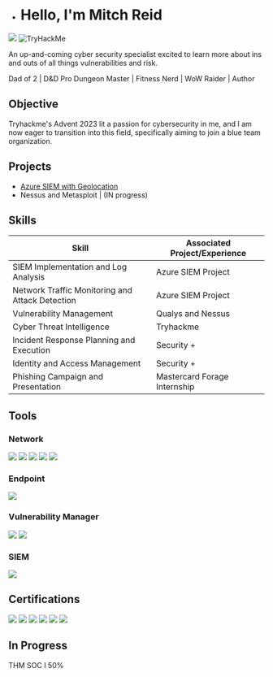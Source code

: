 - # Hello, I'm Mitch Reid
<a href="www.linkedin.com/in/mitch-reid-966279195"><img src="https://img.shields.io/badge/-LinkedIn-0072b1?&style=for-the-badge&logo=linkedin&logoColor=white" /></a>
<img src="https://tryhackme-badges.s3.amazonaws.com/quest4pie.png" alt="TryHackMe">

An up-and-coming cyber security specialist excited to learn more about ins and outs of all things vulnerabilities and risk.

Dad of 2 | D&D Pro Dungeon Master | Fitness Nerd | WoW Raider | Author

## Objective

Tryhackme's Advent 2023 lit a passion for cybersecurity in me, and I am now eager to transition into this field, specifically aiming to join a blue team organization.

## Projects
- <a href="https://github.com/Quest4pie/AzureSIEMVANGUARDGEOLOCATION.git">Azure SIEM with Geolocation</a>
- Nessus and Metasploit | (IN progress)

## Skills

| Skill                                         | Associated Project/Experience|
|-----------------------------------------------|----------------------------|
| SIEM Implementation and Log Analysis          | Azure SIEM Project
| Network Traffic Monitoring and Attack Detection | Azure SIEM Project
| Vulnerability Management                      | Qualys and Nessus |
| Cyber Threat Intelligence                     | Tryhackme |
| Incident Response Planning and Execution      | Security + |
| Identity and Access Management                | Security + |
| Phishing Campaign and Presentation            | Mastercard Forage Internship |

## Tools

### Network
<div>
    <img src="https://img.shields.io/badge/-Wireshark-1679A7?&style=for-the-badge&logo=Wireshark&logoColor=white" />
    <img src="https://img.shields.io/badge/-Brim-EF3B2D?&style=for-the-badge&logo=Suricata&logoColor=white" />
    <img src="https://img.shields.io/badge/-Zeek-777BB4?&style=for-the-badge&logo=Zeek&logoColor=white" />
    <img src="https://img.shields.io/badge/-Tshark-777BB4?&style=for-the-badge&logo=Tshark&logoColor=white" />
    <img src="https://img.shields.io/badge/-Snort-777BB4?&style=for-the-badge&logo=Snort&logoColor=white" />  
</div>

### Endpoint
<div>
    <img src="https://img.shields.io/badge/-Microsoft_Defender_for_Endpoint-00A4EF?&style=for-the-badge&logo=Microsoft&logoColor=white" />
</div>

### Vulnerability Manager
<div>
    <img src="https://img.shields.io/badge/-Qualys-00A4EF?&style=for-the-badge&logo=Qualys&logoColor=white" />
    <img src="https://img.shields.io/badge/-Nessus-00A4EF?&style=for-the-badge&logo=Nessust&logoColor=white" />

### SIEM
<div>
    <img src="https://img.shields.io/badge/-Microsoft_Sentinel-0078D4?&style=for-the-badge&logo=Microsoft&logoColor=white" />
</div>

## Certifications
<div>
<img src="https://img.shields.io/badge/-Security%2B-FF0000?&style=for-the-badge&logo=CompTIA&logoColor=white" />
<img src="https://img.shields.io/badge/-Vulnerability_Managment_Foundation-FF0000?&style=for-the-badge&logo=Qualys&logoColor=white" /> 
<img src="https://img.shields.io/badge/-PCI_Compliance_Foundation-FF0000?&style=for-the-badge&logo=Qualys&logoColor=white" />   
<img src="https://img.shields.io/badge/-EDR_Foundation-FF0000?&style=for-the-badge&logo=Qualys&logoColor=white" /> 
<img src="https://img.shields.io/badge/-Policy_Compliance_Foundation-FF0000?&style=for-the-badge&logo=Qualys&logoColor=white" />  
<img src="https://img.shields.io/badge/-THM_Cybersecurity_Linux_Windows_Network_Fundamentals-FF0000?&style=for-the-badge&logo=Tryhackme&logoColor=white" />   
</div>

## In Progress
THM SOC I 50%
